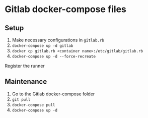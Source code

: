 # Gitlab docker-compose files
## Setup
1. Make necessary configurations in `gitlab.rb`
1. `docker-compose up -d gitlab`
1. `docker cp gitlab.rb <container name>:/etc/gitlab/gitlab.rb`
1. `docker-compose up -d --force-recreate`

Register the runner

## Maintenance
1. Go to the Gitlab docker-compose folder
1. `git pull`
1. `docker-compose pull`
1. `docker-compose up -d`
